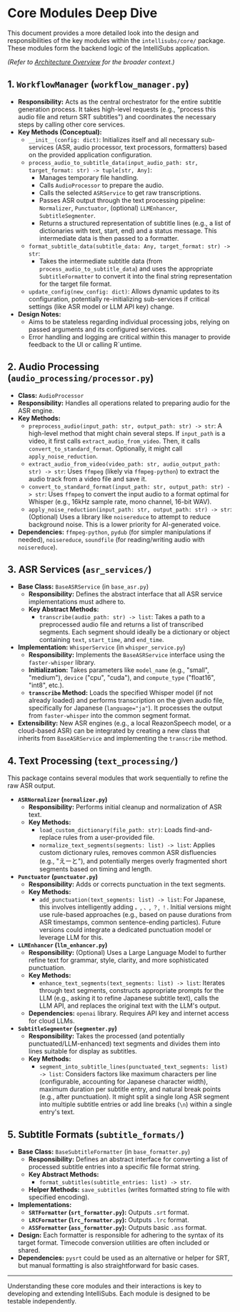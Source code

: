 # Core Modules Deep Dive

This document provides a more detailed look into the design and responsibilities of the key modules within the `intellisubs/core/` package. These modules form the backend logic of the IntelliSubs application.

*(Refer to [Architecture Overview](./overview.md) for the broader context.)*

## 1. `WorkflowManager` (`workflow_manager.py`)

*   **Responsibility:** Acts as the central orchestrator for the entire subtitle generation process. It takes high-level requests (e.g., "process this audio file and return SRT subtitles") and coordinates the necessary steps by calling other core services.
*   **Key Methods (Conceptual):**
    *   `__init__(config: dict)`: Initializes itself and all necessary sub-services (ASR, audio processor, text processors, formatters) based on the provided application configuration.
    *   `process_audio_to_subtitle_data(input_audio_path: str, target_format: str) -> tuple[str, Any]`:
        *   Manages temporary file handling.
        *   Calls `AudioProcessor` to prepare the audio.
        *   Calls the selected `ASRService` to get raw transcriptions.
        *   Passes ASR output through the text processing pipeline: `Normalizer`, `Punctuator`, (optional) `LLMEnhancer`, `SubtitleSegmenter`.
        *   Returns a structured representation of subtitle lines (e.g., a list of dictionaries with text, start, end) and a status message. This intermediate data is then passed to a formatter.
    *   `format_subtitle_data(subtitle_data: Any, target_format: str) -> str`:
        *   Takes the intermediate subtitle data (from `process_audio_to_subtitle_data`) and uses the appropriate `SubtitleFormatter` to convert it into the final string representation for the target file format.
    *   `update_config(new_config: dict)`: Allows dynamic updates to its configuration, potentially re-initializing sub-services if critical settings (like ASR model or LLM API key) change.
*   **Design Notes:**
    *   Aims to be stateless regarding individual processing jobs, relying on passed arguments and its configured services.
    *   Error handling and logging are critical within this manager to provide feedback to the UI or calling R`untime.

## 2. Audio Processing (`audio_processing/processor.py`)

*   **Class:** `AudioProcessor`
*   **Responsibility:** Handles all operations related to preparing audio for the ASR engine.
*   **Key Methods:**
    *   `preprocess_audio(input_path: str, output_path: str) -> str`: A high-level method that might chain several steps. If `input_path` is a video, it first calls `extract_audio_from_video`. Then, it calls `convert_to_standard_format`. Optionally, it might call `apply_noise_reduction`.
    *   `extract_audio_from_video(video_path: str, audio_output_path: str) -> str`: Uses `ffmpeg` (likely via `ffmpeg-python`) to extract the audio track from a video file and save it.
    *   `convert_to_standard_format(input_path: str, output_path: str) -> str`: Uses `ffmpeg` to convert the input audio to a format optimal for Whisper (e.g., 16kHz sample rate, mono channel, 16-bit WAV).
    *   `apply_noise_reduction(input_path: str, output_path: str) -> str`: (Optional) Uses a library like `noisereduce` to attempt to reduce background noise. This is a lower priority for AI-generated voice.
*   **Dependencies:** `ffmpeg-python`, `pydub` (for simpler manipulations if needed), `noisereduce`, `soundfile` (for reading/writing audio with `noisereduce`).

## 3. ASR Services (`asr_services/`)

*   **Base Class:** `BaseASRService` (in `base_asr.py`)
    *   **Responsibility:** Defines the abstract interface that all ASR service implementations must adhere to.
    *   **Key Abstract Methods:**
        *   `transcribe(audio_path: str) -> list`: Takes a path to a preprocessed audio file and returns a list of transcribed segments. Each segment should ideally be a dictionary or object containing `text`, `start_time`, and `end_time`.
*   **Implementation:** `WhisperService` (in `whisper_service.py`)
    *   **Responsibility:** Implements the `BaseASRService` interface using the `faster-whisper` library.
    *   **Initialization:** Takes parameters like `model_name` (e.g., "small", "medium"), `device` ("cpu", "cuda"), and `compute_type` ("float16", "int8", etc.).
    *   **`transcribe` Method:** Loads the specified Whisper model (if not already loaded) and performs transcription on the given audio file, specifically for Japanese (`language="ja"`). It processes the output from `faster-whisper` into the common segment format.
*   **Extensibility:** New ASR engines (e.g., a local ReazonSpeech model, or a cloud-based ASR) can be integrated by creating a new class that inherits from `BaseASRService` and implementing the `transcribe` method.

## 4. Text Processing (`text_processing/`)

This package contains several modules that work sequentially to refine the raw ASR output.

*   **`ASRNormalizer` (`normalizer.py`)**
    *   **Responsibility:** Performs initial cleanup and normalization of ASR text.
    *   **Key Methods:**
        *   `load_custom_dictionary(file_path: str)`: Loads find-and-replace rules from a user-provided file.
        *   `normalize_text_segments(segments: list) -> list`: Applies custom dictionary rules, removes common ASR disfluencies (e.g., "えーと"), and potentially merges overly fragmented short segments based on timing and length.
*   **`Punctuator` (`punctuator.py`)**
    *   **Responsibility:** Adds or corrects punctuation in the text segments.
    *   **Key Methods:**
        *   `add_punctuation(text_segments: list) -> list`: For Japanese, this involves intelligently adding `。`, `、`, `？`, `！`. Initial versions might use rule-based approaches (e.g., based on pause durations from ASR timestamps, common sentence-ending particles). Future versions could integrate a dedicated punctuation model or leverage LLM for this.
*   **`LLMEnhancer` (`llm_enhancer.py`)**
    *   **Responsibility:** (Optional) Uses a Large Language Model to further refine text for grammar, style, clarity, and more sophisticated punctuation.
    *   **Key Methods:**
        *   `enhance_text_segments(text_segments: list) -> list`: Iterates through text segments, constructs appropriate prompts for the LLM (e.g., asking it to refine Japanese subtitle text), calls the LLM API, and replaces the original text with the LLM's output.
    *   **Dependencies:** `openai` library. Requires API key and internet access for cloud LLMs.
*   **`SubtitleSegmenter` (`segmenter.py`)**
    *   **Responsibility:** Takes the processed (and potentially punctuated/LLM-enhanced) text segments and divides them into lines suitable for display as subtitles.
    *   **Key Methods:**
        *   `segment_into_subtitle_lines(punctuated_text_segments: list) -> list`: Considers factors like maximum characters per line (configurable, accounting for Japanese character width), maximum duration per subtitle entry, and natural break points (e.g., after punctuation). It might split a single long ASR segment into multiple subtitle entries or add line breaks (`\n`) within a single entry's text.

## 5. Subtitle Formats (`subtitle_formats/`)

*   **Base Class:** `BaseSubtitleFormatter` (in `base_formatter.py`)
    *   **Responsibility:** Defines an abstract interface for converting a list of processed subtitle entries into a specific file format string.
    *   **Key Abstract Methods:**
        *   `format_subtitles(subtitle_entries: list) -> str`.
    *   **Helper Methods:** `save_subtitles` (writes formatted string to file with specified encoding).
*   **Implementations:**
    *   **`SRTFormatter` (`srt_formatter.py`):** Outputs `.srt` format.
    *   **`LRCFormatter` (`lrc_formatter.py`):** Outputs `.lrc` format.
    *   **`ASSFormatter` (`ass_formatter.py`):** Outputs basic `.ass` format.
*   **Design:** Each formatter is responsible for adhering to the syntax of its target format. Timecode conversion utilities are often included or shared.
*   **Dependencies:** `pysrt` could be used as an alternative or helper for SRT, but manual formatting is also straightforward for basic cases.

---

Understanding these core modules and their interactions is key to developing and extending IntelliSubs. Each module is designed to be testable independently.